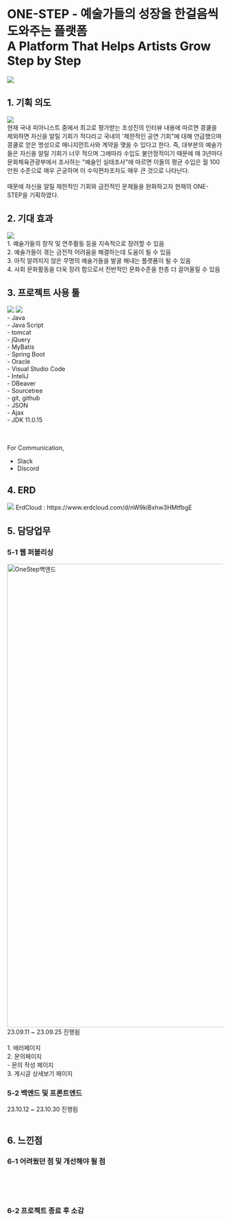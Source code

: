 # ONE-STEP - 예술가들의 성장을 한걸음씩 도와주는 플랫폼<br>A Platform That Helps Artists Grow Step by Step

<img src="https://github.com/DevNathan/one-step-back/assets/142222091/390822a5-6ad9-4342-af0f-8ad21c37ce92">


## 1. 기획 의도
<img src="https://github.com/DevNathan/one-step-back/assets/142222091/975b7557-ada5-411a-95f9-63d18d46641b">
<br>
현재 국내 피아니스트 중에서 최고로 평가받는 조성진의 인터뷰 내용에 따르면 콩쿨을 제외하면 자신을 알릴 기회가 적다라고 국내의 '제한적인 공연 기회"에 대해 언급했으며 콩쿨로 얻은 명성으로 매니지먼트사와 계약을 맺을 수 있다고 한다. 즉, 대부분의 예술가들은 자신을 알릴 기회가 너무 적으며 그에따라 수입도 불안정적이기 때문에 매 3년마다 문화체육관광부에서 조사하는 "예술인 실태조사"에 따르면 이들의 평균 수입은 월 100만원 수준으로 매우 곤궁하며 이 수익편차조차도 매우 큰 것으로 나타난다.<br>
<br>때문에 자신을 알릴 제한적인 기회와 금전적인 문제들을 완화하고자 현재의 ONE-STEP을 기획하였다.

## 2. 기대 효과
<img src="https://github.com/DevNathan/one-step-back/assets/142222091/d5259d80-0312-473f-b636-606d94788af0">
<br>
1. 예술가들의 창작 및 연주활동 등을 지속적으로 장려할 수 있음<br>
2. 예술가들이 겪는 금전적 어려움을 해결하는데 도움이 될 수 있음<br>
3. 아직 알려지지 않은 무명의 예술가들을 발굴 해내는 플랫폼이 될 수 있음<br>
4. 사회 문화활동을 더욱 장려 함으로서 전반적인 문화수준을 한층 더 끌어올릴 수 있음

## 3. 프로젝트 사용 툴
<img src="https://github.com/DevNathan/one-step-back/assets/142222091/04826042-2a54-4b4b-b4ec-5f69ab731943">
<img src="https://github.com/DevNathan/one-step-back/assets/142222091/d4884c1a-5772-4357-862c-478197a879d3">

<br>
- Java<br>
- Java Script<br>
- tomcat<br>
- jQuery<br>
- MyBatis<br>
- Spring Boot<br>
- Oracle<br>
- Visual Studio Code<br>
- InteliJ<br>
- DBeaver<br>
- Sourcetree<br>
- git, github<br>
- JSON<br>
- Ajax<br>
- JDK 11.0.15<br>

<br><br>
For Communication,<br>
- Slack<br>
- Discord<br>

## 4. ERD
<img src="https://github.com/DevNathan/one-step-back/assets/142222091/c58118ad-0059-44d7-996e-dbddad982cf8">
ErdCloud : https://www.erdcloud.com/d/nW9kiBxhw3HMtfbgE


## 5. 담당업무
### 5-1 웹 퍼블리싱
<img width="1080" alt="OneStep백엔드" src="https://github.com/jiseong3030/one-step-back/assets/142298610/bc032d50-4c98-429b-8681-00fa4561b841">
23.09.11 ~ 23.09.25 진행됨<br><br>
1. 에러페이지<br>
2. 문의페이지<br>
- 문의 작성 페이지<br>
3. 게시글 상세보기 페이지<br>



### 5-2 백엔드 및 프론트엔드

23.10.12 ~ 23.10.30 진행됨<br><br>


## 6. 느낀점
### 6-1 어려웠던 점 및 개선해야 될 점
<br><br><br>



### 6-2 프로젝트 종료 후 소감
<br><br>


